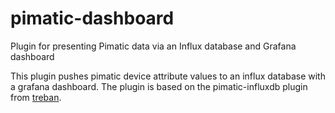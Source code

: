 # pimatic-dashboard
Plugin for presenting Pimatic data via an Influx database and Grafana dashboard

This plugin pushes pimatic device attribute values to an influx database with a grafana dashboard.
The plugin is based on the pimatic-influxdb plugin from [treban](https://github.com/treban/pimatic-influxdb).

 
